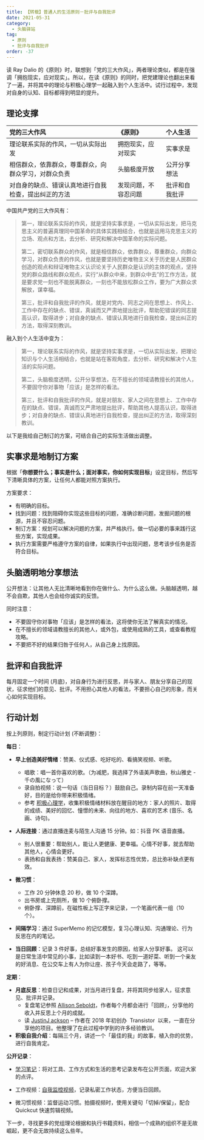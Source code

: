 ```yaml
---
title: 【转载】普通人的生活原则－批评与自我批评
date: 2021-05-31
category:
  - 头脑驿站
tag:
  - 原则
  - 批评与自我批评
order: -37
---
```


读 Ray Dalio 的《原则》时，联想到「党的三大作风」，两者理论类似，都是在强调「拥抱现实，应对现实」。所以，在读《原则》的同时，把党建理论也翻出来看了一遍，并将其中的理论与积极心理学一起融入到个人生活中。试行过程中，发现对自身的认知、目标都得到明显的提升。

## 理论支撑

| 党的三大作风                                         | 《原则》             | 个人生活       |
| :--------------------------------------------------- | :------------------- | :------------- |
| 理论联系实际的作风，一切从实际出发                   | 拥抱现实，应对现实   | 实事求是       |
| 相信群众，依靠群众，尊重群众，向群众学习，对群众负责 | 头脑极度开放         | 公开分享想法   |
| 对自身的缺点、错误认真地进行自我检查，提出纠正的方法 | 发现问题，不容忍问题 | 批评和自我批评 |

中国共产党的三大作风有：

> 第一，理论联系实际的作风，就是坚持实事求是，一切从实际出发，把马克思主义的普遍真理同中国革命的具体实践相结合，也就是运用马克思主义的立场、观点和方法，去分析、研究和解决中国革命的实际问题。
>
> 第二，密切联系群众的作风，就是相信群众，依靠群众，尊重群众，向群众学习，对群众负责的作风，也就是要坚持历史唯物主义关于历史是人民群众创造的观点和辩证唯物主义认识论关于人民群众是认识的主体的观点，坚持党的群众路线和群众观点，实行“从群众中来，到群众中去”的工作方法，就是要求党一刻也不能脱离群众，一刻也不能放松群众工作，要为广大群众求解放，谋幸福。
>
> 第三，批评和自我批评的作风，就是对党内、同志之间在思想上、作风上、工作中存在的缺点、错误，真诚而又严肃地提出批评，帮助犯错误的同志提高认识，取得进步；对自身的缺点、错误认真地进行自我检查，提出纠正的方法，取得深刻教训。

融入到个人生活中变为：

> 第一，理论联系实际的作风，就是坚持实事求是，一切从实际出发，把理论知识与个人生活相结合，也就是站在客观角度，去分析、研究和解决个人生活的实际问题。
>
> 第二，头脑极度透明，公开分享想法，在不擅长的领域请教擅长的其他人，不要固守你对事物「应该」是怎样的看法。
>
> 第三，批评和自我批评的作风，就是对朋友、家人之间在思想上、工作中存在的缺点、错误，真诚而又严肃地提出批评，帮助其他人提高认识，取得进步；对自身的缺点、错误认真地进行自我检查，提出纠正的方法，取得深刻教训。

以下是我给自己制订的方案，可结合自己的实际生活做出调整。

## 实事求是地制订方案

根据「**你想要什么；事实是什么；面对事实，你如何实现目标**」设定目标，然后写下清晰具体的方案，让任何人都能对照方案执行。

方案要求：

- 有明确的目标。
- 找到问题：找到阻碍你实现这些目标的问题，准确诊断问题，发掘问题的根源，并且不容忍问题。
- 制订方案：规划可以解决问题的方案，并严格执行。做一切必要的事来践行这些方案，实现成果。
- 执行方案需要严格遵守方案的自律，如果执行中出现问题，思考该步任务是否符合目标。

## 头脑透明地分享想法

公开想法：让其他人无比清晰地看到你在做什么、为什么这么做。头脑越透明，越不会自欺，其他人也会给你诚实的反馈。

同时注意：

- 不要固守你对事物「应该」是怎样的看法，这将使你无法了解真实的情况。
- 在不擅长的领域请教擅长的其他人，或外包，或使用成熟的工具，或查看教程攻略。
- 不要把不好的结果归咎于任何人，从自己身上找原因。

## 批评和自我批评

每月固定一个时间 (月底)，对自身行为进行反思，并与家人、朋友分享自己的现状，征求他们的意见、批评。不用担心其他人的看法，不要担心自己的形象，而关心如何实现目标。

## 行动计划

按上列原则，制定行动计划 (不断调整)：

**每日**：

- **早上创造美好情绪**：赞美、仪式感、吃好吃的、看搞笑视频、听歌。

  - 唱歌：唱一首你喜欢的歌。（为减肥，我选择了外语美声歌曲，秋山雅史 - 千の風になって）
  - 录自拍视频：说一句话（当日目标？）鼓励自己。录制内容在前一天准备好，目的是给你带来积极情绪。
  - 参考 [积极心理学](https://www.xuetangx.com/course/THU07111001088/)，收集积极情绪材料放在醒目的地方：家人的照片、取得的成绩、美好的回忆、憧憬的未来、向往的地方、喜欢的艺术 (音乐、名画、诗句)。

- **人际连接**：通过直播连麦与陌生人沟通 15 分钟。如：抖音 PK 语音直播。

  - 别人很重要：帮助别人，能让人更健康、更幸福。心情不好事，就去帮助其他人，心情会更好。
  - 表扬和自我表扬：赞美自己、家人，发挥标志性优势，总比弥补缺点更有效。

- **微习惯**：

  - 工作 20 分钟休息 20 秒，做 10 个深蹲。
  - 出书房或上完厕所，做 10 个俯卧撑。
  - 俯卧撑、深蹲前，在磁性板上写正字来记录，一个笔画代表一组（10 个）。

- **间隔学习**：通过 SuperMemo 的记忆模型，复习心理认知、沟通理论、行为反思在内的笔记。

- **当日回顾**：记录 3 件好事，总结好事发生的原因，给家人分享好事。
  这可以是日常生活中常见的小事，比如读到一本好书、吃到一道好菜、听到一个亲友的好消息、在公交车上有人为你让座、孩子今天会走路了，等等。

**定期**：

- **月底反思**：检查日记和成果，对当月进行复盘，并将其同步给家人，征求意见、批评并记录。
  - 复盘笔记参照 [Allison Seboldt](https://allisonseboldt.com/)，作者每个月都会进行「回顾」，分享他的收入并反思上个月的成就。
  - 读 [JustinJ ackson](https://justinjackson.ca/bootstrap) – 作者在 2018 年初创办  Transistor  以来，一直在分享他的项目。他整理了在此过程中学到的许多经验教训。
- **积极自我介绍**：每隔三个月，讲述一个「最佳的我」的故事，植入你的优势，进行自我肯定。

**公开记录**：

- [学习笔记](https://newzone.top/)：将对工具、工作方式和生活的思考记录发布在公开页面，欢迎大家的点评。

- 工作视频：[自我监控视频](https://newzone.top/_posts/2022-05-22-surveillance_video_for_myself.html)，记录私密工作状态，方便当日回顾。

- 微习惯视频：监督运动习惯。拍摄视频时，使用关键句「切掉/保留」，配合 Quickcut 快速剪辑视频。

下一步，寻找更多的党组理论根据和执行书籍资料，相信一个成熟的组织不是无故崛起，更不会无故持续这么些年。
